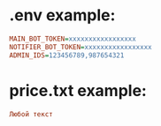 # .env example:

```ini
MAIN_BOT_TOKEN=xxxxxxxxxxxxxxxxx
NOTIFIER_BOT_TOKEN=xxxxxxxxxxxxxxxxx
ADMIN_IDS=123456789,987654321
```

# price.txt example:
```ini
Любой текст
```